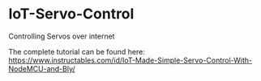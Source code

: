 # IoT-Servo-Control
Controlling Servos over internet 

The complete tutorial can be found here:
https://www.instructables.com/id/IoT-Made-Simple-Servo-Control-With-NodeMCU-and-Bly/
